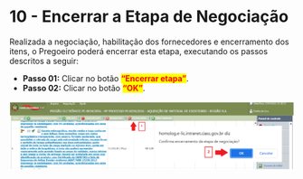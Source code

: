 # 10 - Encerrar a Etapa de Negociação

Realizada a negociação, habilitação dos fornecedores e encerramento dos itens, o Pregoeiro poderá encerrar esta etapa, executando os passos descritos a seguir:

* **Passo 01:** Clicar no botão <mark style="color:red;">**“Encerrar etapa”**</mark>.
* **Passo 02:** Clicar no botão <mark style="color:red;">**“OK”**</mark>.

![](../../.gitbook/assets/image.png)
